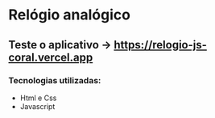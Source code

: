 # Relógio analógico
## Teste o aplicativo -> https://relogio-js-coral.vercel.app

### Tecnologias utilizadas:
- Html e Css
- Javascript
